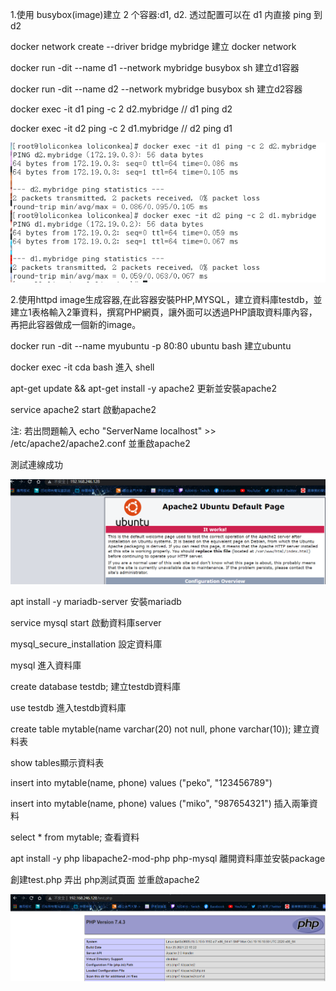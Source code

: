 1.使用 busybox(image)建立 2 个容器:d1, d2. 透过配置可以在 d1 内直接 ping 到 d2

docker network create --driver bridge mybridge 建立 docker network

docker run -dit --name d1 --network mybridge busybox sh 建立d1容器

docker run -dit --name d2 --network mybridge busybox sh 建立d2容器

docker exec -it d1 ping -c 2 d2.mybridge // d1 ping d2


docker exec -it d2 ping -c 2 d1.mybridge // d2 ping d1

![GITHUB](https://github.com/loliconkea/Docker/blob/main/image/期中-01.png)

2.使用httpd image生成容器,在此容器安裝PHP,MYSQL，建立資料庫testdb，並建立1表格輸入2筆資料，撰寫PHP網頁，讓外面可以透過PHP讀取資料庫內容，再把此容器做成一個新的image。

docker run -dit --name myubuntu -p 80:80 ubuntu bash 建立ubuntu

docker exec -it cda bash 進入 shell

apt-get update && apt-get install -y apache2 更新並安裝apache2

service apache2 start 啟動apache2

注: 若出問題輸入 echo "ServerName localhost" >> /etc/apache2/apache2.conf 並重啟apache2

測試連線成功

![GITHUB](https://github.com/loliconkea/Docker/blob/main/image/期中-02.png)

apt install -y mariadb-server 安裝mariadb

service mysql start 啟動資料庫server

mysql_secure_installation 設定資料庫

mysql 進入資料庫

create database testdb; 建立testdb資料庫

use testdb 進入testdb資料庫

create table mytable(name varchar(20) not null, phone varchar(10)); 建立資料表

show tables顯示資料表

insert into mytable(name, phone) values ("peko", "123456789")

insert into mytable(name, phone) values ("miko", "987654321") 插入兩筆資料

select * from mytable; 查看資料

apt install -y php libapache2-mod-php php-mysql 離開資料庫並安裝package

創建test.php 弄出 php測試頁面 並重啟apache2


![GITHUB](https://github.com/loliconkea/Docker/blob/main/image/期中-03.png)

